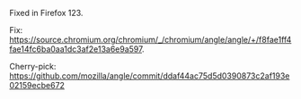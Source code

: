 Fixed in Firefox 123.

Fix: https://source.chromium.org/chromium/_/chromium/angle/angle/+/f8fae1ff4fae14fc6ba0aa1dc3af2e13a6e9a597.

Cherry-pick: https://github.com/mozilla/angle/commit/ddaf44ac75d5d0390873c2af193e02159ecbe672
